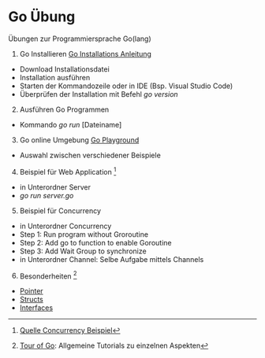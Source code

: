 # Go Übung
Übungen zur Programmiersprache Go(lang)

1. Go Installieren
[Go Installations Anleitung](https://golang.org/doc/install)
- Download Installationsdatei
- Installation ausführen
- Starten der Kommandozeile oder in IDE (Bsp. Visual Studio Code)
- Überprüfen der Installation mit Befehl *go version*

2. Ausführen Go Programmen
- Kommando *go run* [Dateiname]

3. Go online Umgebung
[Go Playground](https://play.golang.org/)
- Auswahl zwischen verschiedener Beispiele

4. Beispiel für Web Application [^fu1]
- in Unterordner Server
- *go run server.go*

5. Beispiel für Concurrency
- in Unterordner Concurrency 
- Step 1: Run program without Groroutine
- Step 2: Add go to function to enable Goroutine
- Step 3: Add Wait Group to synchronize
- in Unterordner Channel: Selbe Aufgabe mittels Channels

6. Besonderheiten [^fu2]
- [Pointer](https://tour.golang.org/moretypes/1)
- [Structs](https://tour.golang.org/moretypes/2)
- [Interfaces](https://gobyexample.com/interfaces)

[^fu1]: [Quelle Concurrency Beispiel](https://medium.com/wesionary-team/practical-example-of-concurrency-on-golang-fc4609ea8ed1)
[^fu2]: [Tour of Go](https://tour.golang.org/list): Allgemeine Tutorials zu einzelnen Aspekten